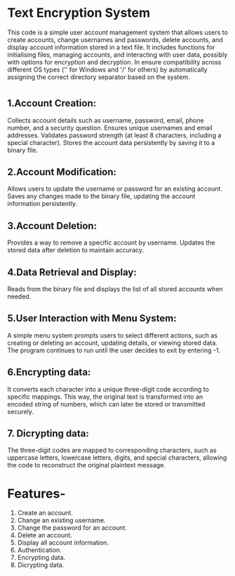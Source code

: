 # Text Encryption System
This code is a simple user account management system that allows users to create accounts, change usernames and passwords, delete accounts, and display account information stored in a text file. It includes functions for initialising files, managing accounts, and interacting with user data, possibly with options for encryption and decryption. In ensure compatibility across different OS types ('\' for Windows and '/' for others) by automatically assigning the correct directory separator based on the system.

# 
## 1.Account Creation:
 Collects account details such as username, password, email, phone number, and a security question.
 Ensures unique usernames and email addresses.
 Validates password strength (at least 8 characters, including a special character).
 Stores the account data persistently by saving it to a binary file.

## 2.Account Modification:
 Allows users to update the username or password for an existing account.
 Saves any changes made to the binary file, updating the account information persistently.

## 3.Account Deletion:
 Provides a way to remove a specific account by username.
 Updates the stored data after deletion to maintain accuracy.

## 4.Data Retrieval and Display:
 Reads from the binary file and displays the list of all stored accounts when needed.
 
## 5.User Interaction with Menu System:
 A simple menu system prompts users to select different actions, such as creating or deleting an account, updating details, or viewing stored data.
 The program continues to run until the user decides to exit by entering -1.
 
## 6.Encrypting data:
It converts each character into a unique three-digit code according to specific mappings. This way, the original text is transformed into an encoded string of numbers, which can later be stored or transmitted securely.

## 7. Dicrypting data:
The three-digit codes are mapped to corresponding characters, such as uppercase letters, lowercase letters, digits, and special characters, allowing the code to reconstruct the original plaintext message.

# Features-
 1. Create an account.
 2. Change an existing username.
 3. Change the password for an account.
 4. Delete an account.
 5. Display all account information.
 6. Authentication.
 7. Encrypting data.
 8. Dicrypting data. 
